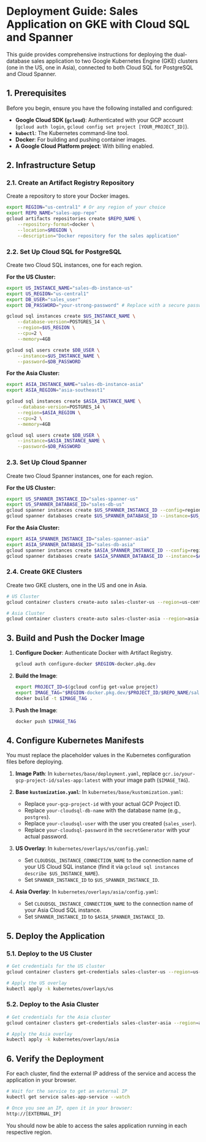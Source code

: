 # Deployment Guide: Sales Application on GKE with Cloud SQL and Spanner

This guide provides comprehensive instructions for deploying the dual-database sales application to two Google Kubernetes Engine (GKE) clusters (one in the US, one in Asia), connected to both Cloud SQL for PostgreSQL and Cloud Spanner.

## 1. Prerequisites

Before you begin, ensure you have the following installed and configured:
- **Google Cloud SDK (`gcloud`)**: Authenticated with your GCP account (`gcloud auth login`, `gcloud config set project [YOUR_PROJECT_ID]`).
- **`kubectl`**: The Kubernetes command-line tool.
- **Docker**: For building and pushing container images.
- **A Google Cloud Platform project**: With billing enabled.

## 2. Infrastructure Setup

### 2.1. Create an Artifact Registry Repository
Create a repository to store your Docker images.
```bash
export REGION="us-central1" # Or any region of your choice
export REPO_NAME="sales-app-repo"
gcloud artifacts repositories create $REPO_NAME \
    --repository-format=docker \
    --location=$REGION \
    --description="Docker repository for the sales application"
```

### 2.2. Set Up Cloud SQL for PostgreSQL
Create two Cloud SQL instances, one for each region.

**For the US Cluster:**
```bash
export US_INSTANCE_NAME="sales-db-instance-us"
export US_REGION="us-central1"
export DB_USER="sales_user"
export DB_PASSWORD="your-strong-password" # Replace with a secure password

gcloud sql instances create $US_INSTANCE_NAME \
    --database-version=POSTGRES_14 \
    --region=$US_REGION \
    --cpu=2 \
    --memory=4GB

gcloud sql users create $DB_USER \
    --instance=$US_INSTANCE_NAME \
    --password=$DB_PASSWORD
```
**For the Asia Cluster:**
```bash
export ASIA_INSTANCE_NAME="sales-db-instance-asia"
export ASIA_REGION="asia-southeast1"

gcloud sql instances create $ASIA_INSTANCE_NAME \
    --database-version=POSTGRES_14 \
    --region=$ASIA_REGION \
    --cpu=2 \
    --memory=4GB

gcloud sql users create $DB_USER \
    --instance=$ASIA_INSTANCE_NAME \
    --password=$DB_PASSWORD
```

### 2.3. Set Up Cloud Spanner
Create two Cloud Spanner instances, one for each region.

**For the US Cluster:**
```bash
export US_SPANNER_INSTANCE_ID="sales-spanner-us"
export US_SPANNER_DATABASE_ID="sales-db-us"
gcloud spanner instances create $US_SPANNER_INSTANCE_ID --config=regional-us-central1 --description="US Spanner Instance" --nodes=1
gcloud spanner databases create $US_SPANNER_DATABASE_ID --instance=$US_SPANNER_INSTANCE_ID --ddl-file=spanner_schema.ddl
```
**For the Asia Cluster:**
```bash
export ASIA_SPANNER_INSTANCE_ID="sales-spanner-asia"
export ASIA_SPANNER_DATABASE_ID="sales-db-asia"
gcloud spanner instances create $ASIA_SPANNER_INSTANCE_ID --config=regional-asia-southeast1 --description="Asia Spanner Instance" --nodes=1
gcloud spanner databases create $ASIA_SPANNER_DATABASE_ID --instance=$ASIA_SPANNER_INSTANCE_ID --ddl-file=spanner_schema.ddl
```

### 2.4. Create GKE Clusters
Create two GKE clusters, one in the US and one in Asia.
```bash
# US Cluster
gcloud container clusters create-auto sales-cluster-us --region=us-central1

# Asia Cluster
gcloud container clusters create-auto sales-cluster-asia --region=asia-southeast1
```

## 3. Build and Push the Docker Image

1.  **Configure Docker**: Authenticate Docker with Artifact Registry.
    ```bash
    gcloud auth configure-docker $REGION-docker.pkg.dev
    ```
2.  **Build the Image**:
    ```bash
    export PROJECT_ID=$(gcloud config get-value project)
    export IMAGE_TAG="$REGION-docker.pkg.dev/$PROJECT_ID/$REPO_NAME/sales-app:latest"
    docker build -t $IMAGE_TAG .
    ```
3.  **Push the Image**:
    ```bash
    docker push $IMAGE_TAG
    ```

## 4. Configure Kubernetes Manifests

You must replace the placeholder values in the Kubernetes configuration files before deploying.

1.  **Image Path**: In `kubernetes/base/deployment.yaml`, replace `gcr.io/your-gcp-project-id/sales-app:latest` with your image path (`$IMAGE_TAG`).

2.  **Base `kustomization.yaml`**: In `kubernetes/base/kustomization.yaml`:
    - Replace `your-gcp-project-id` with your actual GCP Project ID.
    - Replace `your-cloudsql-db-name` with the database name (e.g., `postgres`).
    - Replace `your-cloudsql-user` with the user you created (`sales_user`).
    - Replace `your-cloudsql-password` in the `secretGenerator` with your actual password.

3.  **US Overlay**: In `kubernetes/overlays/us/config.yaml`:
    - Set `CLOUDSQL_INSTANCE_CONNECTION_NAME` to the connection name of your US Cloud SQL instance (find it via `gcloud sql instances describe $US_INSTANCE_NAME`).
    - Set `SPANNER_INSTANCE_ID` to `$US_SPANNER_INSTANCE_ID`.

4.  **Asia Overlay**: In `kubernetes/overlays/asia/config.yaml`:
    - Set `CLOUDSQL_INSTANCE_CONNECTION_NAME` to the connection name of your Asia Cloud SQL instance.
    - Set `SPANNER_INSTANCE_ID` to `$ASIA_SPANNER_INSTANCE_ID`.


## 5. Deploy the Application

### 5.1. Deploy to the US Cluster
```bash
# Get credentials for the US cluster
gcloud container clusters get-credentials sales-cluster-us --region=us-central1

# Apply the US overlay
kubectl apply -k kubernetes/overlays/us
```

### 5.2. Deploy to the Asia Cluster
```bash
# Get credentials for the Asia cluster
gcloud container clusters get-credentials sales-cluster-asia --region=asia-southeast1

# Apply the Asia overlay
kubectl apply -k kubernetes/overlays/asia
```

## 6. Verify the Deployment

For each cluster, find the external IP address of the service and access the application in your browser.

```bash
# Wait for the service to get an external IP
kubectl get service sales-app-service --watch

# Once you see an IP, open it in your browser:
http://[EXTERNAL_IP]
```
You should now be able to access the sales application running in each respective region.